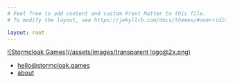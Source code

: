 ```yaml
---
# Feel free to add content and custom Front Matter to this file.
# To modify the layout, see https://jekyllrb.com/docs/themes/#overriding-theme-defaults

layout: root
---
```


[![Stormcloak Games](/assets/images/transparent logo@2x.png)](/about)

* [hello@stormcloak.games](mailto:hello@stormcloak.games)
* [about](/about)

